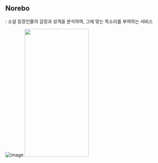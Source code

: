## Norebo
: 소설 등장인물의 감정과 성격을 분석하여, 그에 맞는 목소리를 부여하는 서비스


![image](https://github.com/sinnybb/tts_norebo/assets/153700515/f085aa6e-107b-454a-8a58-12cb9bc54f4e)
<img src = "https://github.com/sinnybb/tts_norebo/assets/153700515/f085aa6e-107b-454a-8a58-12cb9bc54f4e" width="200" height="400"/>

